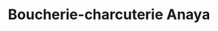 ---
title: "Boucherie-charcuterie Anaya"
url: /saint-maurice-de-beynost/boucherie-charcuterie-anaya/
shop: Metzgerei
---